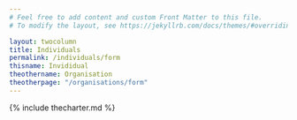 ```yaml
---
# Feel free to add content and custom Front Matter to this file.
# To modify the layout, see https://jekyllrb.com/docs/themes/#overriding-theme-defaults

layout: twocolumn
title: Individuals
permalink: /individuals/form
thisname: Invididual
theothername: Organisation
theotherpage: "/organisations/form"
---
```



{% include thecharter.md %}

